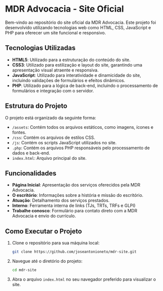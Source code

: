 # MDR Advocacia - Site Oficial

Bem-vindo ao repositório do site oficial da MDR Advocacia. Este projeto foi desenvolvido utilizando tecnologias web como HTML, CSS, JavaScript e PHP para oferecer um site funcional e responsivo.

## Tecnologias Utilizadas

- **HTML5**: Utilizado para a estruturação do conteúdo do site.
- **CSS3**: Utilizado para estilização e layout do site, garantindo uma apresentação visual atraente e responsiva.
- **JavaScript**: Utilizado para interatividade e dinamicidade do site, incluindo validações de formulários e efeitos dinâmicos.
- **PHP**: Utilizado para a lógica de back-end, incluindo o processamento de formulários e integração com o servidor.

## Estrutura do Projeto

O projeto está organizado da seguinte forma:

- `/assets`: Contém todos os arquivos estáticos, como imagens, ícones e fontes.
- `/css`: Contém os arquivos de estilos CSS.
- `/js`: Contém os scripts JavaScript utilizados no site.
- `.php`: Contém os arquivos PHP responsáveis pelo processamento de dados e back-end.
- `index.html`: Arquivo principal do site.

## Funcionalidades

- **Página Inicial**: Apresentação dos serviços oferecidos pela MDR Advocacia.
- **O escritório**: Informações sobre a história e missão do escritório.
- **Atuação**: Detalhamento dos serviços prestados.
- **Interno**: Ferramenta interna de links (TJs, TRTs, TRFs e GLPI)
- **Trabalhe conosco**: Formulário para contato direto com a MDR Advocacia e envio do currículo.

## Como Executar o Projeto

1. Clone o repositório para sua máquina local:

   ```bash
   git clone https://github.com/joseantonioneto/mdr-site.git
   ```

2. Navegue até o diretório do projeto:

   ```bash
   cd mdr-site
   ```

3. Abra o arquivo `index.html` no seu navegador preferido para visualizar o site.

